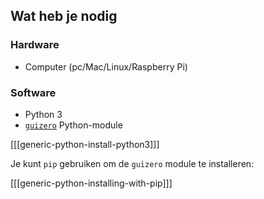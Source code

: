 ## Wat heb je nodig

### Hardware

* Computer (pc/Mac/Linux/Raspberry Pi)

### Software

* Python 3
* [`guizero`](https://lawsie.github.io/guizero/) Python-module

[[[generic-python-install-python3]]]

Je kunt `pip` gebruiken om de `guizero` module te installeren:

[[[generic-python-installing-with-pip]]]
